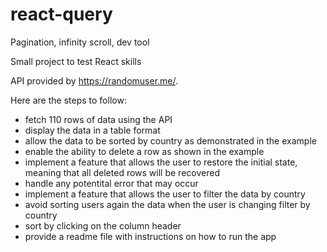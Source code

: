 # react-query

Pagination, infinity scroll, dev tool

Small project to test React skills

API provided by https://randomuser.me/.

Here are the steps to follow:

- fetch 110 rows of data using the API
- display the data in a table format
- allow the data to be sorted by country as demonstrated in the example
- enable the ability to delete a row as shown in the example
- implement a feature that allows the user to restore the initial state, meaning that all deleted rows will be recovered
- handle any potentital error that may occur
- implement a feature that allows the user to filter the data by country
- avoid sorting users again the data when the user is changing filter by country
- sort by clicking on the column header
- provide a readme file with instructions on how to run the app
